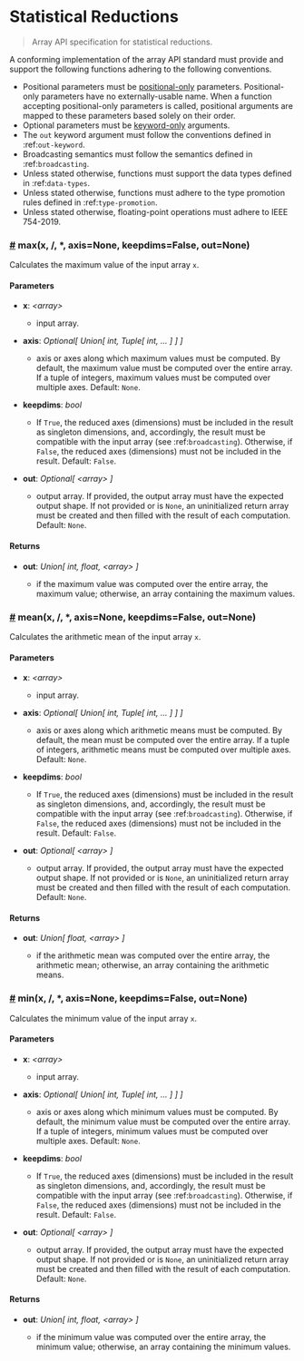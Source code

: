 # Statistical Reductions

> Array API specification for statistical reductions.

A conforming implementation of the array API standard must provide and support the following functions adhering to the following conventions.

-   Positional parameters must be [positional-only](https://www.python.org/dev/peps/pep-0570/) parameters. Positional-only parameters have no externally-usable name. When a function accepting positional-only parameters is called, positional arguments are mapped to these parameters based solely on their order.
-   Optional parameters must be [keyword-only](https://www.python.org/dev/peps/pep-3102/) arguments.
-   The `out` keyword argument must follow the conventions defined in :ref:`out-keyword`.
-   Broadcasting semantics must follow the semantics defined in :ref:`broadcasting`.
-   Unless stated otherwise, functions must support the data types defined in :ref:`data-types`.
-   Unless stated otherwise, functions must adhere to the type promotion rules defined in :ref:`type-promotion`.
-   Unless stated otherwise, floating-point operations must adhere to IEEE 754-2019.

<!-- NOTE: please keep the functions in alphabetical order -->

### <a name="max" href="#max">#</a> max(x, /, *, axis=None, keepdims=False, out=None)

Calculates the maximum value of the input array `x`.

#### Parameters

-   **x**: _&lt;array&gt;_

    -   input array.

-   **axis**: _Optional\[ Union\[ int, Tuple\[ int, ... ] ] ]_

    -   axis or axes along which maximum values must be computed. By default, the maximum value must be computed over the entire array. If a tuple of integers, maximum values must be computed over multiple axes. Default: `None`.

-   **keepdims**: _bool_

    -   If `True`, the reduced axes (dimensions) must be included in the result as singleton dimensions, and, accordingly, the result must be compatible with the input array (see :ref:`broadcasting`). Otherwise, if `False`, the reduced axes (dimensions) must not be included in the result. Default: `False`.

-   **out**: _Optional\[ &lt;array&gt; ]_

    -   output array. If provided, the output array must have the expected output shape. If not provided or is `None`, an uninitialized return array must be created and then filled with the result of each computation. Default: `None`.

#### Returns

-   **out**: _Union\[ int, float, &lt;array&gt; ]_

    -   if the maximum value was computed over the entire array, the maximum value; otherwise, an array containing the maximum values.

### <a name="mean" href="#mean">#</a> mean(x, /, *, axis=None, keepdims=False, out=None)

Calculates the arithmetic mean of the input array `x`.

#### Parameters

-   **x**: _&lt;array&gt;_

    -   input array.

-   **axis**: _Optional\[ Union\[ int, Tuple\[ int, ... ] ] ]_

    -   axis or axes along which arithmetic means must be computed. By default, the mean must be computed over the entire array. If a tuple of integers, arithmetic means must be computed over multiple axes. Default: `None`.

-   **keepdims**: _bool_

    -   If `True`, the reduced axes (dimensions) must be included in the result as singleton dimensions, and, accordingly, the result must be compatible with the input array (see :ref:`broadcasting`). Otherwise, if `False`, the reduced axes (dimensions) must not be included in the result. Default: `False`.

-   **out**: _Optional\[ &lt;array&gt; ]_

    -   output array. If provided, the output array must have the expected output shape. If not provided or is `None`, an uninitialized return array must be created and then filled with the result of each computation. Default: `None`.

#### Returns

-   **out**: _Union\[ float, &lt;array&gt; ]_

    -   if the arithmetic mean was computed over the entire array, the arithmetic mean; otherwise, an array containing the arithmetic means.

### <a name="min" href="#min">#</a> min(x, /, *, axis=None, keepdims=False, out=None)

Calculates the minimum value of the input array `x`.

#### Parameters

-   **x**: _&lt;array&gt;_

    -   input array.

-   **axis**: _Optional\[ Union\[ int, Tuple\[ int, ... ] ] ]_

    -   axis or axes along which minimum values must be computed. By default, the minimum value must be computed over the entire array. If a tuple of integers, minimum values must be computed over multiple axes. Default: `None`.

-   **keepdims**: _bool_

    -   If `True`, the reduced axes (dimensions) must be included in the result as singleton dimensions, and, accordingly, the result must be compatible with the input array (see :ref:`broadcasting`). Otherwise, if `False`, the reduced axes (dimensions) must not be included in the result. Default: `False`.

-   **out**: _Optional\[ &lt;array&gt; ]_

    -   output array. If provided, the output array must have the expected output shape. If not provided or is `None`, an uninitialized return array must be created and then filled with the result of each computation. Default: `None`.

#### Returns

-   **out**: _Union\[ int, float, &lt;array&gt; ]_

    -   if the minimum value was computed over the entire array, the minimum value; otherwise, an array containing the minimum values.